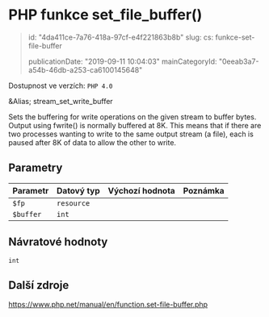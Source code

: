 PHP funkce set_file_buffer()
============================

> id: "4da411ce-7a76-418a-97cf-e4f221863b8b"
> slug:
> 	cs: funkce-set-file-buffer
>
> publicationDate: "2019-09-11 10:04:03"
> mainCategoryId: "0eeab3a7-a54b-46db-a253-ca6100145648"

Dostupnost ve verzích: `PHP 4.0`

&Alias; <function>stream_set_write_buffer</function>
<p>Sets the buffering for write operations on the given stream to buffer bytes.
Output using fwrite() is normally buffered at 8K.
This means that if there are two processes wanting to write to the same output stream (a file),
each is paused after 8K of data to allow the other to write.


Parametry
--------------

| Parametr | Datový typ | Výchozí hodnota | Poznámka |
|-----|-----|-----|-----|
| `$fp` | `resource` |  |  |
| `$buffer` | `int` |  |  |


Návratové hodnoty
----------------

`int`



Další zdroje
------------

https://www.php.net/manual/en/function.set-file-buffer.php

